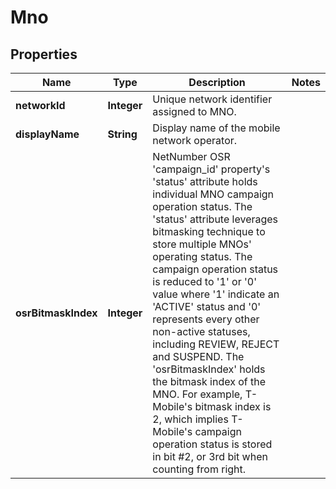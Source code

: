 

# Mno


## Properties

| Name | Type | Description | Notes |
|------------ | ------------- | ------------- | -------------|
|**networkId** | **Integer** | Unique network identifier assigned to MNO. |  |
|**displayName** | **String** | Display name of the mobile network operator. |  |
|**osrBitmaskIndex** | **Integer** | NetNumber OSR &#39;campaign_id&#39; property&#39;s &#39;status&#39; attribute holds individual MNO campaign operation status. The &#39;status&#39; attribute leverages bitmasking technique to store multiple MNOs&#39; operating status. The campaign operation status is reduced to &#39;1&#39; or &#39;0&#39; value where &#39;1&#39; indicate an &#39;ACTIVE&#39; status and &#39;0&#39; represents every other non-active statuses, including REVIEW, REJECT and SUSPEND. The &#39;osrBitmaskIndex&#39; holds the bitmask index of the MNO. For example, T-Mobile&#39;s bitmask index is 2, which implies T-Mobile&#39;s campaign operation status is stored in bit #2, or 3rd bit when counting from right. |  |



